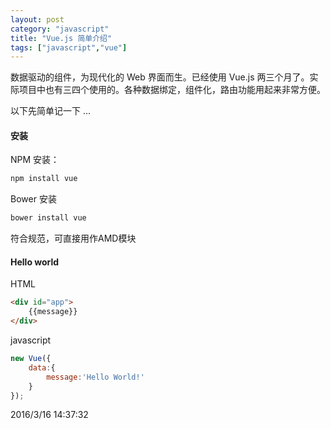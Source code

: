 ```yaml
---
layout: post
category: "javascript"
title: "Vue.js 简单介绍"
tags: ["javascript","vue"]
---
```


数据驱动的组件，为现代化的 Web 界面而生。已经使用 Vue.js 两三个月了。实际项目中也有三四个使用的。各种数据绑定，组件化，路由功能用起来非常方便。 

以下先简单记一下 ...


#### 安装

NPM 安装：

```` cmd
npm install vue
````

Bower 安装

```` cmd
bower install vue
````

符合规范，可直接用作AMD模块


#### Hello world

HTML

```` HTML
<div id="app">
	{{message}}
</div>
````

javascript

```` javascript
new Vue({
	data:{
		message:'Hello World!'
	}
});
````
2016/3/16 14:37:32 